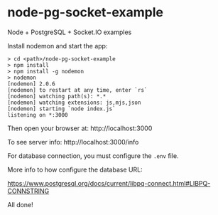 # node-pg-socket-example

Node + PostgreSQL + Socket.IO examples

Install nodemon and start the app:

```
> cd <path>/node-pg-socket-example
> npm install
> npm install -g nodemon
> nodemon
[nodemon] 2.0.6
[nodemon] to restart at any time, enter `rs`
[nodemon] watching path(s): *.*
[nodemon] watching extensions: js,mjs,json
[nodemon] starting `node index.js`
listening on *:3000
```

Then open your browser at:
http://localhost:3000

To see server info:
http://localhost:3000/info

For database connection, you must configure the `.env` file.

More info to how configure the database URL:

https://www.postgresql.org/docs/current/libpq-connect.html#LIBPQ-CONNSTRING

All done!
